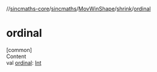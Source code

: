 //[sincmaths-core](../../../../index.md)/[sincmaths](../../index.md)/[MovWinShape](../index.md)/[shrink](index.md)/[ordinal](ordinal.md)



# ordinal  
[common]  
Content  
val [ordinal](ordinal.md): [Int](https://kotlinlang.org/api/latest/jvm/stdlib/kotlin/-int/index.html)  



